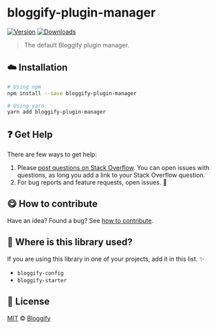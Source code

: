 <!-- Please do not edit this file. Edit the `blah` field in the `package.json` instead. If in doubt, open an issue. -->


















# bloggify-plugin-manager

 [![Version](https://img.shields.io/npm/v/bloggify-plugin-manager.svg)](https://www.npmjs.com/package/bloggify-plugin-manager) [![Downloads](https://img.shields.io/npm/dt/bloggify-plugin-manager.svg)](https://www.npmjs.com/package/bloggify-plugin-manager)







> The default Bloggify plugin manager.

















## :cloud: Installation

```sh
# Using npm
npm install --save bloggify-plugin-manager

# Using yarn
yarn add bloggify-plugin-manager
```






















## :question: Get Help

There are few ways to get help:



 1. Please [post questions on Stack Overflow](https://stackoverflow.com/questions/ask). You can open issues with questions, as long you add a link to your Stack Overflow question.
 2. For bug reports and feature requests, open issues. :bug:
















## :yum: How to contribute
Have an idea? Found a bug? See [how to contribute][contributing].
















## :dizzy: Where is this library used?
If you are using this library in one of your projects, add it in this list. :sparkles:

 - `bloggify-config`
 - `bloggify-starter`











## :scroll: License

[MIT][license] © [Bloggify][website]






[license]: /LICENSE
[website]: https://bloggify.org
[contributing]: /CONTRIBUTING.md
[docs]: /DOCUMENTATION.md
